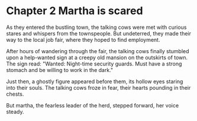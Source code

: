 # Chapter 2 Martha is scared
As they entered the bustling town, the talking cows were met with curious stares and whispers from the townspeople. But undeterred, they made their way to the local job fair, where they hoped to find employment.

After hours of wandering through the fair, the talking cows finally stumbled upon a help-wanted sign at a creepy old mansion on the outskirts of town. The sign read: "Wanted: Night-time security guards. Must have a strong stomach and be willing to work in the dark."

Just then, a ghostly figure appeared before them, its hollow eyes staring into their souls. The talking cows froze in fear, their hearts pounding in their chests.

But martha, the fearless leader of the herd, stepped forward, her voice steady.


